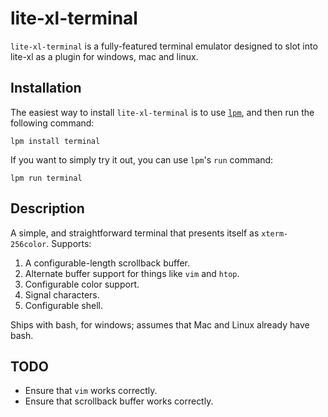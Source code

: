 # lite-xl-terminal

`lite-xl-terminal` is a fully-featured terminal emulator designed to slot into lite-xl as a plugin for windows, mac and linux.

## Installation

The easiest way to install `lite-xl-terminal` is to use [`lpm`](https://github.com/lite-xl/lite-xl-plugin-manager), and
then run the following command:

```
lpm install terminal
```

If you want to simply try it out, you can use `lpm`'s `run` command:

```
lpm run terminal
```

## Description

A simple, and straightforward terminal that presents itself as `xterm-256color`. Supports:

1. A configurable-length scrollback buffer.
2. Alternate buffer support for things like `vim` and `htop`.
3. Configurable color support.
4. Signal characters.
5. Configurable shell.

Ships with bash, for windows; assumes that Mac and Linux already have bash.

## TODO

* Ensure that `vim` works correctly.
* Ensure that scrollback buffer works correctly.
